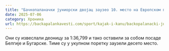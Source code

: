 ```yaml
---
title: "Бачкопаланачки јуниорски двојац заузео 10. место на Европском првенству"
date: 2025-07-06
category: Хроника
url: https://backapalankavesti.com/sport/kajak-i-kanu/backopalanacki-juniorski-dvojac-zauzeo-10-mesto-2/
---
```


Они су извеслали деоницу за 1:36,799 и тако оставили за собом посаде Белгије и Бугарске. Тиме су у укупном поретку заузели десето место.

